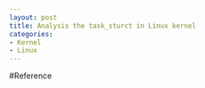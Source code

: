 ```yaml
---
layout: post
title: Analysis the task_sturct in Linux kernel
categories: 
- Kernel
- Linux
---
```


#Reference

